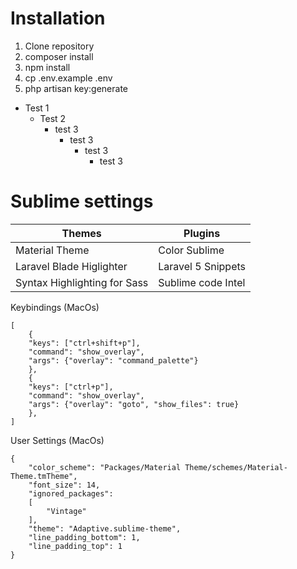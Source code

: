 # Installation

1. Clone repository
2. composer install
3. npm install
4. cp .env.example .env
5. php artisan key:generate

- Test 1
    - Test 2
        - test 3
            - test 3
                - test 3
                    - test 3

# Sublime settings

| Themes              | Plugins       |
| ------------------- | ------------- |
| Material Theme  | Color Sublime  |
| Laravel Blade Higlighter  | Laravel 5 Snippets  |
| Syntax Highlighting for Sass  | Sublime code Intel  |

Keybindings (MacOs)
```
[
	{ 
    "keys": ["ctrl+shift+p"], 
    "command": "show_overlay", 
    "args": {"overlay": "command_palette"} 
	},
	{
	"keys": ["ctrl+p"],
	"command": "show_overlay",
	"args": {"overlay": "goto", "show_files": true}
	},
]
```

User Settings (MacOs)
```
{
	"color_scheme": "Packages/Material Theme/schemes/Material-Theme.tmTheme",
	"font_size": 14,
	"ignored_packages":
	[
		"Vintage"
	],
	"theme": "Adaptive.sublime-theme",
	"line_padding_bottom": 1,
  	"line_padding_top": 1
}
```
